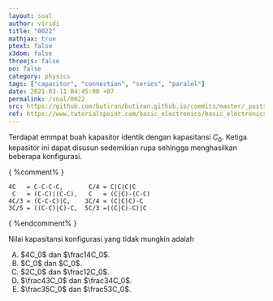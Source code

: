 ```yaml
---
layout: soal
author: viridi
title: "0022"
mathjax: true
ptext: false
x3dom: false
threejs: false
oo: false
category: physics
tags: ["capacitor", "connection", "series", "paralel"]
date: 2021-03-11 04:45:00 +07
permalink: /soal/0022
src: https://github.com/butiran/butiran.github.io/commits/master/_posts/soal/01/2021-03-11-capacitors-connections-4.md
ref: https://www.tutorialspoint.com/basic_electronics/basic_electronics_circuit_connections_in_capacitors.htm
---
```

Terdapat emmpat buah kapasitor identik dengan kapasitansi $C_0$. Ketiga kepasitor ini dapat disusun sedemikian rupa sehingga menghasilkan beberapa konfigurasi.

{ %comment% }
```
4C   = C-C-C-C,       C/4 = C|C|C|C
 C   = (C-C)|(C-C),   C   = (C|C)-(C-C)
4C/3 = (C-C-C)|C,    3C/4 = (C|C|C)-C
3C/5 = ((C-C)|C)-C,  5C/3 =((C|C)-C)|C
```

{ %endcomment% }

Nilai kapasitansi konfigurasi yang tidak mungkin adalah

<ol type="A">
<li>$4C_0$ dan $\frac14C_0$.
<li>$C_0$ dan $C_0$.
<li>$2C_0$ dan $\frac12C_0$.
<li>$\frac43C_0$ dan $\frac34C_0$.
<li>$\frac35C_0$ dan $\frac53C_0$.
